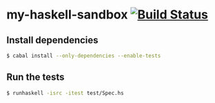 # my-haskell-sandbox [![Build Status](https://travis-ci.org/olkinn/my-haskell-sandbox.svg?branch=master)](https://travis-ci.org/olkinn/my-haskell-sandbox)

## Install dependencies
```sh
$ cabal install --only-dependencies --enable-tests
```

## Run the tests
```sh
$ runhaskell -isrc -itest test/Spec.hs
```
